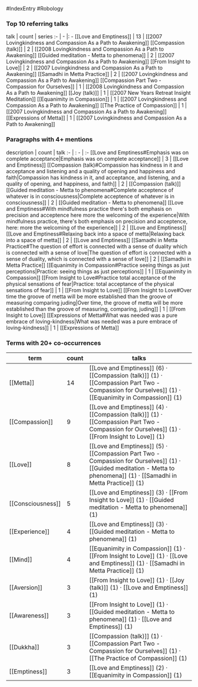 #IndexEntry #Robology

### Top 10 referring talks
talk | count | series
:- | - |: -
[[Love and Emptiness]] | 13 | [[2007 Lovingkindness and Compassion As a Path to Awakening]]
[[Compassion (talk)]] | 2 | [[2008 Lovingkindness and Compassion As a Path to Awakening]]
[[Guided meditation - Metta to phenomena]] | 2 | [[2007 Lovingkindness and Compassion As a Path to Awakening]]
[[From Insight to Love]] | 2 | [[2007 Lovingkindness and Compassion As a Path to Awakening]]
[[Samadhi in Metta Practice]] | 2 | [[2007 Lovingkindness and Compassion As a Path to Awakening]]
[[Compassion Part Two - Compassion for Ourselves]] | 1 | [[2008 Lovingkindness and Compassion As a Path to Awakening]]
[[Joy (talk)]] | 1 | [[2007 New Years Retreat Insight Meditation]]
[[Equanimity in Compassion]] | 1 | [[2007 Lovingkindness and Compassion As a Path to Awakening]]
[[The Practice of Compassion]] | 1 | [[2007 Lovingkindness and Compassion As a Path to Awakening]]
[[Expressions of Metta]] | 1 | [[2007 Lovingkindness and Compassion As a Path to Awakening]]

### Paragraphs with 4+ mentions
description | count | talk
:- | : - | :-
[[Love and Emptiness#Emphasis was on complete acceptance\|Emphasis was on complete acceptance]] | 3 | [[Love and Emptiness]]
[[Compassion (talk)#Compassion has kindness in it and acceptance and listening and a quality of opening and happiness and faith\|Compassion has kindness in it, and acceptance, and listening, and a quality of opening, and happiness, and faith]] | 2 | [[Compassion (talk)]]
[[Guided meditation - Metta to phenomena#Complete acceptence of whatever is in consciousness\|Complete acceptence of whatever is in consciousness]] | 2 | [[Guided meditation - Metta to phenomena]]
[[Love and Emptiness#With mindfulness practice there's both emphasis on precision and acceptence here more the welcoming of the experience\|With mindfulness practice, there's both emphasis on precision and acceptence, here: more the welcoming of the experience]] | 2 | [[Love and Emptiness]]
[[Love and Emptiness#Relaxing back into a space of metta\|Relaxing back into a space of metta]] | 2 | [[Love and Emptiness]]
[[Samadhi in Metta Practice#The question of effort is connected with a sense of duality which is connected with a sense of love\|The question of effort is connected with a sense of duality, which is connected with a sense of love]] | 2 | [[Samadhi in Metta Practice]]
[[Equanimity in Compassion#Practice seeing things as just perceptions\|Practice: seeing things as just perceptions]] | 1 | [[Equanimity in Compassion]]
[[From Insight to Love#Practice total acceptance of the physical sensations of fear\|Practice: total acceptance of the physical sensations of fear]] | 1 | [[From Insight to Love]]
[[From Insight to Love#Over time the groove of metta will be more established than the groove of measuring comparing juding\|Over time, the groove of metta will be more established than the groove of measuring, comparing, juding]] | 1 | [[From Insight to Love]]
[[Expressions of Metta#What was needed was a pure embrace of loving-kindness\|What was needed was a pure embrace of loving-kindness]] | 1 | [[Expressions of Metta]]

### Terms with 20+ co-occurrences
term | count | talks
-|-|-
[[Metta]] | 14 | <span class="counts">[[Love and Emptiness]] (6) · [[Compassion (talk)]] (1) · [[Compassion Part Two - Compassion for Ourselves]] (1) · [[Equanimity in Compassion]] (1)</span> 
[[Compassion]] | 9 | <span class="counts">[[Love and Emptiness]] (4) · [[Compassion (talk)]] (1) · [[Compassion Part Two - Compassion for Ourselves]] (1) · [[From Insight to Love]] (1)</span> 
[[Love]] | 8 | <span class="counts">[[Love and Emptiness]] (5) · [[Compassion Part Two - Compassion for Ourselves]] (1) · [[Guided meditation - Metta to phenomena]] (1) · [[Samadhi in Metta Practice]] (1)</span> 
[[Consciousness]] | 5 | <span class="counts">[[Love and Emptiness]] (3) · [[From Insight to Love]] (1) · [[Guided meditation - Metta to phenomena]] (1)</span> 
[[Experience]] | 4 | <span class="counts">[[Love and Emptiness]] (3) · [[Guided meditation - Metta to phenomena]] (1)</span> 
[[Mind]] | 4 | <span class="counts">[[Equanimity in Compassion]] (1) · [[From Insight to Love]] (1) · [[Love and Emptiness]] (1) · [[Samadhi in Metta Practice]] (1)</span> 
[[Aversion]] | 3 | <span class="counts">[[From Insight to Love]] (1) · [[Joy (talk)]] (1) · [[Love and Emptiness]] (1)</span> 
[[Awareness]] | 3 | <span class="counts">[[From Insight to Love]] (1) · [[Guided meditation - Metta to phenomena]] (1) · [[Love and Emptiness]] (1)</span> 
[[Dukkha]] | 3 | <span class="counts">[[Compassion (talk)]] (1) · [[Compassion Part Two - Compassion for Ourselves]] (1) · [[The Practice of Compassion]] (1)</span> 
[[Emptiness]] | 3 | <span class="counts">[[Love and Emptiness]] (2) · [[Equanimity in Compassion]] (1)</span> 

